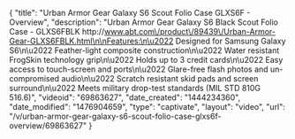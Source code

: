 {
    "title": "Urban Armor Gear Galaxy S6 Scout Folio Case  GLXS6F - Overview",
    "description": "Urban Armor Gear Galaxy S6 Black Scout Folio Case - GLXS6FBLK http:\/\/www.abt.com\/product\/89439\/Urban-Armor-Gear-GLXS6FBLK.html\n\nFeatures:\n\u2022 Designed for Samsung Galaxy S6\n\u2022 Feather-light composite construction\n\u2022 Water resistant FrogSkin technology grip\n\u2022 Holds up to 3 credit cards\n\u2022 Easy access to touch-screen and ports\n\u2022 Glare-free flash photos and un-compromised audio\n\u2022 Scratch resistant skid pads and screen surround\n\u2022 Meets military drop-test standards (MIL STD 810G 516.6)",
    "videoid": "69863627",
    "date_created": "1444234360",
    "date_modified": "1476904659",
    "type": "captivate",
    "layout": "video",
    "url": "\/v\/urban-armor-gear-galaxy-s6-scout-folio-case-glxs6f-overview\/69863627"
}